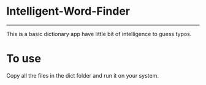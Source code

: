 # Intelligent-Word-Finder
_______________________________________________
This is a basic dictionary app have little bit of intelligence to guess typos.

# To use
Copy all the files in the dict folder and run it on your system. 
